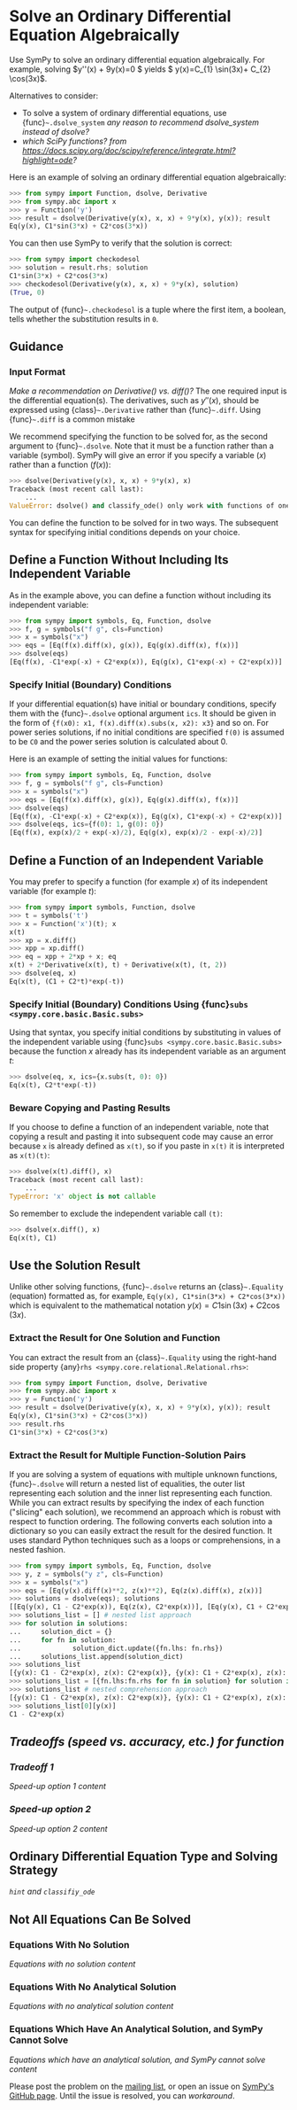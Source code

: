 # Solve an Ordinary Differential Equation Algebraically

Use SymPy to solve an ordinary differential equation algebraically. For example,
solving $y''(x) + 9y(x)=0 $ yields $ y(x)=C_{1} \sin(3x)+ C_{2} \cos(3x)$.

Alternatives to consider:
- To solve a system of ordinary differential equations, use
  {func}`~.dsolve_system` *any reason to recommend dsolve_system instead of
  dsolve?*
- *which SciPy functions? from
  https://docs.scipy.org/doc/scipy/reference/integrate.html?highlight=ode?*

Here is an example of solving an ordinary differential equation algebraically:

```py
>>> from sympy import Function, dsolve, Derivative
>>> from sympy.abc import x
>>> y = Function('y')
>>> result = dsolve(Derivative(y(x), x, x) + 9*y(x), y(x)); result
Eq(y(x), C1*sin(3*x) + C2*cos(3*x))
```

You can then use SymPy to verify that the solution is correct:

```py
>>> from sympy import checkodesol
>>> solution = result.rhs; solution
C1*sin(3*x) + C2*cos(3*x)
>>> checkodesol(Derivative(y(x), x, x) + 9*y(x), solution)
(True, 0)
```

The output of {func}`~.checkodesol` is a tuple where the first item, a boolean,
tells whether the substitution results in `0`.

## Guidance

### Input Format

*Make a recommendation on Derivative() vs. diff()?* The one required input is
the differential equation(s). The derivatives, such as $y''(x)$, should be
expressed using {class}`~.Derivative` rather than {func}`~.diff`. Using
{func}`~.diff` is a common mistake 

We recommend specifying the function to be solved for, as the second argument to
{func}`~.dsolve`. Note that it must be a function rather than a variable
(symbol). SymPy will give an error if you specify a variable ($x$) rather than a
function ($f(x)$):

```py
>>> dsolve(Derivative(y(x), x, x) + 9*y(x), x)
Traceback (most recent call last):
    ...
ValueError: dsolve() and classify_ode() only work with functions of one variable, not x
```

You can define the function to be solved for in two ways. The subsequent syntax
for specifying initial conditions depends on your choice.

## Define a Function Without Including Its Independent Variable

As in the example above, you can define a function without including its
independent variable:

```py
>>> from sympy import symbols, Eq, Function, dsolve
>>> f, g = symbols("f g", cls=Function)
>>> x = symbols("x")
>>> eqs = [Eq(f(x).diff(x), g(x)), Eq(g(x).diff(x), f(x))]
>>> dsolve(eqs)
[Eq(f(x), -C1*exp(-x) + C2*exp(x)), Eq(g(x), C1*exp(-x) + C2*exp(x))]
```

### Specify Initial (Boundary) Conditions

If your differential equation(s) have initial or boundary conditions, specify
them with the {func}`~.dsolve` optional argument `ics`. It should be given in
the form of `{f(x0): x1, f(x).diff(x).subs(x, x2): x3}` and so on. For power
series solutions, if no initial conditions are specified `f(0)` is assumed to be
`C0` and the power series solution is calculated about 0.

Here is an example of setting the initial values for functions:

```py
>>> from sympy import symbols, Eq, Function, dsolve
>>> f, g = symbols("f g", cls=Function)
>>> x = symbols("x")
>>> eqs = [Eq(f(x).diff(x), g(x)), Eq(g(x).diff(x), f(x))]
>>> dsolve(eqs)
[Eq(f(x), -C1*exp(-x) + C2*exp(x)), Eq(g(x), C1*exp(-x) + C2*exp(x))]
>>> dsolve(eqs, ics={f(0): 1, g(0): 0})
[Eq(f(x), exp(x)/2 + exp(-x)/2), Eq(g(x), exp(x)/2 - exp(-x)/2)]
```

## Define a Function of an Independent Variable

You may prefer to specify a function (for example $x$) of its independent
variable (for example $t$):

```py
>>> from sympy import symbols, Function, dsolve
>>> t = symbols('t')
>>> x = Function('x')(t); x
x(t)
>>> xp = x.diff()
>>> xpp = xp.diff()
>>> eq = xpp + 2*xp + x; eq
x(t) + 2*Derivative(x(t), t) + Derivative(x(t), (t, 2))
>>> dsolve(eq, x)
Eq(x(t), (C1 + C2*t)*exp(-t))
```

### Specify Initial (Boundary) Conditions Using {func}`subs <sympy.core.basic.Basic.subs>`

Using that syntax, you specify initial conditions by substituting in values of
the independent variable using {func}`subs <sympy.core.basic.Basic.subs>`
because the function $x$ already has its independent variable as an argument
$t$:

```py
>>> dsolve(eq, x, ics={x.subs(t, 0): 0})
Eq(x(t), C2*t*exp(-t))
```

### Beware Copying and Pasting Results

If you choose to define a function of an independent variable, note that copying
a result and pasting it into subsequent code may cause an error because `x` is
already defined as `x(t)`, so if you paste in `x(t)` it is interpreted as
`x(t)(t)`:

```py
>>> dsolve(x(t).diff(), x)
Traceback (most recent call last):
    ...
TypeError: 'x' object is not callable
```

So remember to exclude the independent variable call `(t)`:

```py
>>> dsolve(x.diff(), x)
Eq(x(t), C1)
```

## Use the Solution Result

Unlike other solving functions, {func}`~.dsolve` returns an {class}`~.Equality`
(equation) formatted as, for example, `Eq(y(x), C1*sin(3*x) + C2*cos(3*x))`
which is equivalent to the mathematical notation $y(x) = C1 \sin(3x) + C2
\cos(3x)$.

### Extract the Result for One Solution and Function

You can extract the result from an {class}`~.Equality` using the right-hand side
property {any}`rhs <sympy.core.relational.Relational.rhs>`:

```py
>>> from sympy import Function, dsolve, Derivative
>>> from sympy.abc import x
>>> y = Function('y')
>>> result = dsolve(Derivative(y(x), x, x) + 9*y(x), y(x)); result
Eq(y(x), C1*sin(3*x) + C2*cos(3*x))
>>> result.rhs
C1*sin(3*x) + C2*cos(3*x)
```

### Extract the Result for Multiple Function-Solution Pairs

If you are solving a system of equations with multiple unknown functions,
{func}`~.dsolve` will return a nested list of equalities, the outer list
representing each solution and the inner list representing each function. While
you can extract results by specifying the index of each function ("slicing" each
solution), we recommend an approach which is robust with respect to function
ordering. The following converts each solution into a dictionary so you can
easily extract the result for the desired function. It uses standard Python
techniques such as a loops or comprehensions, in a nested fashion.

```py
>>> from sympy import symbols, Eq, Function, dsolve
>>> y, z = symbols("y z", cls=Function)
>>> x = symbols("x")
>>> eqs = [Eq(y(x).diff(x)**2, z(x)**2), Eq(z(x).diff(x), z(x))]
>>> solutions = dsolve(eqs); solutions
[[Eq(y(x), C1 - C2*exp(x)), Eq(z(x), C2*exp(x))], [Eq(y(x), C1 + C2*exp(x)), Eq(z(x), C2*exp(x))]]
>>> solutions_list = [] # nested list approach
>>> for solution in solutions:
...     solution_dict = {}
...     for fn in solution:
...             solution_dict.update({fn.lhs: fn.rhs})
...     solutions_list.append(solution_dict)
>>> solutions_list
[{y(x): C1 - C2*exp(x), z(x): C2*exp(x)}, {y(x): C1 + C2*exp(x), z(x): C2*exp(x)}]
>>> solutions_list = [{fn.lhs:fn.rhs for fn in solution} for solution in solutions]
>>> solutions_list # nested comprehension approach
[{y(x): C1 - C2*exp(x), z(x): C2*exp(x)}, {y(x): C1 + C2*exp(x), z(x): C2*exp(x)}]
>>> solutions_list[0][y(x)]
C1 - C2*exp(x)
```

## *Tradeoffs (speed vs. accuracy, etc.) for function*

### *Tradeoff 1*

*Speed-up option 1 content*

### *Speed-up option 2*

*Speed-up option 2 content*

## Ordinary Differential Equation Type and Solving Strategy

*`hint` and `classifiy_ode`*

## Not All Equations Can Be Solved

### Equations With No Solution

*Equations with no solution content*

### Equations With No Analytical Solution

*Equations with no analytical solution content*

### Equations Which Have An Analytical Solution, and SymPy Cannot Solve

*Equations which have an analytical solution, and SymPy cannot solve content*

Please post the problem on the [mailing
list](https://groups.google.com/g/sympy), or open an issue on [SymPy's GitHub
page](https://github.com/sympy/sympy/issues). Until the issue is resolved, you
can *workaround*.
